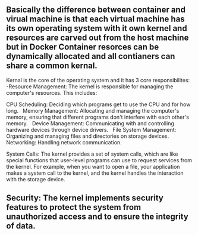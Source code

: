  Basically the difference between container and virual machine is that each virtual machine has its own operating system with it own kernel and resources are carved out from the host machine but in Docker Container resorces can be dynamically allocated and all contianers can share a common kernal.
---------------------------------------------------------------
 Kernal is the core of the operating system and it has 3 core responsibilites: 
 -Resource Management: The kernel is responsible for managing the computer's resources. This includes:   

CPU Scheduling: Deciding which programs get to use the CPU and for how long.   
Memory Management: Allocating and managing the computer's memory, ensuring that different programs don't interfere with each other's memory.   
Device Management: Communicating with and controlling hardware devices through device drivers.   
File System Management: Organizing and managing files and directories on storage devices.
Networking: Handling network communication.
 
 System Calls: The kernel provides a set of system calls, which are like special functions that user-level programs can use to request services from the kernel. For example, when you want to open a file, your application makes a system call to the kernel, and the kernel handles the interaction with the storage device.   

Security: The kernel implements security features to protect the system from unauthorized access and to ensure the integrity of data.
-------------------------------------------------------------